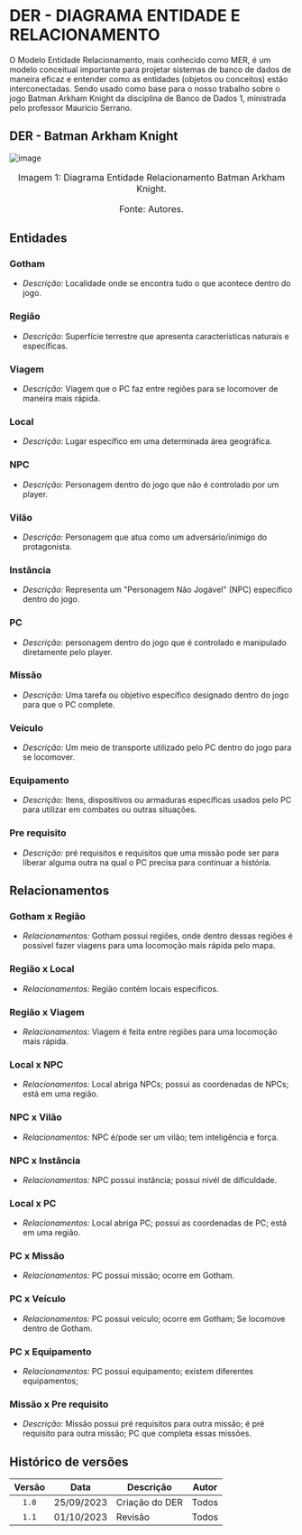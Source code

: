# DER - DIAGRAMA ENTIDADE E RELACIONAMENTO

O Modelo Entidade Relacionamento, mais conhecido como MER, é um modelo conceitual importante para projetar sistemas de banco de dados de maneira eficaz e entender como as entidades (objetos ou conceitos) estão interconectadas. Sendo usado como base para o nosso trabalho sobre o jogo Batman Arkham Knight da 
disciplina de Banco de Dados 1, ministrada pelo professor Maurício Serrano.  

## DER - Batman Arkham Knight

![image](https://github.com/SBD1/2023.2-BatmanArkhamKnight/blob/main/Images/DER_Batman.jpg)

<font size="3">
<p style="text-align: center">Imagem 1: Diagrama Entidade Relacionamento Batman Arkham Knight.</p>
<p style="text-align: center">Fonte: Autores.</p>
</font>

## Entidades 

### Gotham

- *Descrição:* Localidade onde se encontra tudo o que acontece dentro do jogo.

### Região

- *Descrição:* Superfície terrestre que apresenta características naturais e específicas.

### Viagem

- *Descrição:* Viagem que o PC faz entre regiões para se locomover de maneira mais rápida.

### Local

- *Descrição:* Lugar específico em uma determinada área geográfica.

### NPC

- *Descrição:* Personagem dentro do jogo que não é controlado por um player. 

### Vilão

- *Descrição:* Personagem que atua como um adversário/inimigo do protagonista.

### Instância

- *Descrição:* Representa um "Personagem Não Jogável" (NPC) específico dentro do jogo.

### PC

- *Descrição:* personagem dentro do jogo que é controlado e manipulado diretamente pelo player.

### Missão

- *Descrição:* Uma tarefa ou objetivo específico designado dentro do jogo para que o PC complete.

### Veículo

- *Descrição:* Um meio de transporte utilizado pelo PC dentro do jogo para se locomover. 

### Equipamento

- *Descrição:*  Itens, dispositivos ou armaduras específicas usados pelo PC para utilizar em combates ou outras situações. 

### Pre requisito

- *Descrição:* pré requisitos e requisitos que uma missão pode ser para liberar alguma outra na qual o PC precisa para continuar a história. 

## Relacionamentos

### Gotham x Região

- *Relacionamentos:* Gotham possui regiões, onde dentro dessas regiões é possível fazer viagens para uma locomoção mais rápida pelo mapa.

### Região x Local

- *Relacionamentos:* Região contém locais específicos.

### Região x Viagem

- *Relacionamentos:* Viagem é feita entre regiões para uma locomoção mais rápida.

### Local x NPC

- *Relacionamentos:* Local abriga NPCs; possui as coordenadas de NPCs; está em uma região.

### NPC x Vilão

- *Relacionamentos:* NPC é/pode ser um vilão; tem inteligência e força.

### NPC x Instância

- *Relacionamentos:* NPC possui instância; possui nivél de dificuldade.

### Local x PC

- *Relacionamentos:* Local abriga PC; possui as coordenadas de PC; está em uma região.

### PC x Missão

- *Relacionamentos:* PC possui missão; ocorre em Gotham.

### PC x Veículo

- *Relacionamentos:* PC possui veículo; ocorre em Gotham; Se locomove dentro de Gotham.

### PC x Equipamento

- *Relacionamentos:* PC possui equipamento; existem diferentes equipamentos;

### Missão x Pre requisito

- *Descrição:* Missão possui pré requisitos para outra missão; é pré requisito para outra missão; PC que completa essas missões.

## Histórico de versões

| Versão |    Data    | Descrição                                           | Autor                                          |
| :----: | :--------: | --------------------------                          | ---------------------------------------------- |
| `1.0`  | 25/09/2023 | Criação do DER                                      | Todos  |
| `1.1`  | 01/10/2023 | Revisão                                             | Todos  |